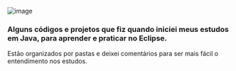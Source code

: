 ![image](https://github.com/user-attachments/assets/257af043-ce0e-450d-ab00-1c1ddb0a3836)

### Alguns códigos e projetos que fiz quando iniciei meus estudos em Java, para aprender e praticar no Eclipse.
Estão organizados por pastas e deixei comentários para ser mais fácil o entendimento nos estudos.

